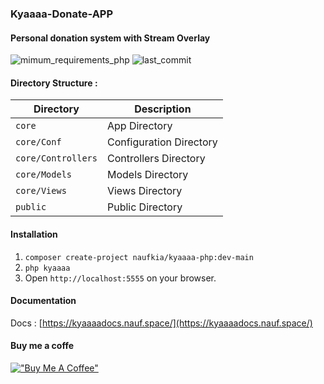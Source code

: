 ### Kyaaaa-Donate-APP
#### Personal donation system with Stream Overlay

![mimum_requirements_php](https://img.shields.io/badge/Minimum%20PHP-^7.3|^8.0-green?style=flat-square&logo=PHP)
![last_commit](https://img.shields.io/github/last-commit/naufkia/kyaaaa-php?style=flat-square)

#### Directory Structure :

| Directory          | Description             |
|--------------------|-------------------------|
| `core`             | App Directory           |
| `core/Conf`        | Configuration Directory |
| `core/Controllers` | Controllers Directory   |
| `core/Models`      | Models Directory        |
| `core/Views`       | Views Directory         |
| `public`           | Public Directory        |

#### Installation
1. `composer create-project naufkia/kyaaaa-php:dev-main`
2. `php kyaaaa`
3. Open `http://localhost:5555` on your browser.

#### Documentation
Docs : [https://kyaaaadocs.nauf.space/](https://kyaaaadocs.nauf.space/)

#### Buy me a coffe
[!["Buy Me A Coffee"](https://nauf.space/orange_img.webp)](https://nauf.space/donate)
